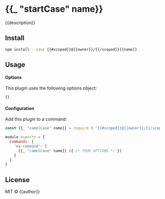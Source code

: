 # {{_ "startCase" name}}

{{description}}

## Install

```sh
npm install --save {{#scoped}}@{{owner}}/{{/scoped}}{{name}}
```

## Usage

#### Options

This plugin uses the following options object:

```js
{}
```

#### Configuration

Add this plugin to a command:

```js
const {{_ "camelCase" name}} = require ( '{{#scoped}}@{{owner}}/{{/scoped}}{{name}}' );

module.exports = {
  commands: {
    'my-command': [
      {{_ "camelCase" name}} ({ /* YOUR OPTIONS */ })
    ]
  }
}
```

## License

MIT © {{author}}
